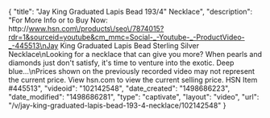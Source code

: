 {
    "title": "Jay King Graduated Lapis Bead 193\/4\" Necklace",
    "description": "For More Info or to Buy Now: http:\/\/www.hsn.com\/products\/seo\/7874015?rdr=1&sourceid=youtube&cm_mmc=Social-_-Youtube-_-ProductVideo-_-445513\nJay King Graduated Lapis Bead Sterling Silver Necklace\nLooking for a necklace that can give you more? When pearls and diamonds just don't satisfy, it's time to venture into the exotic. Deep blue...\nPrices shown on the previously recorded video may not represent the current price.  View hsn.com to view the current selling price. HSN Item #445513",
    "videoid": "102142548",
    "date_created": "1498686223",
    "date_modified": "1498686281",
    "type": "captivate",
    "layout": "video",
    "url": "\/v\/jay-king-graduated-lapis-bead-193-4-necklace\/102142548"
}